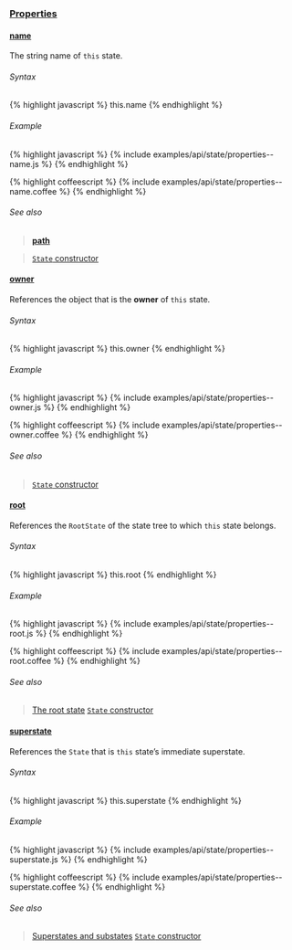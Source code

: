 ### [Properties](#state--properties)


#### [name](#state--properties--name)

The string name of `this` state.

###### Syntax

{% highlight javascript %}
this.name
{% endhighlight %}

###### Example

{% highlight javascript %}
{% include examples/api/state/properties--name.js %}
{% endhighlight %}

{% highlight coffeescript %}
{% include examples/api/state/properties--name.coffee %}
{% endhighlight %}

###### See also

> [**path**](#state--methods--path)

> [`State` constructor](/source/#state--constructor)


#### [owner](#state--properties--owner)

References the object that is the **owner** of `this` state.

###### Syntax

{% highlight javascript %}
this.owner
{% endhighlight %}

###### Example

{% highlight javascript %}
{% include examples/api/state/properties--owner.js %}
{% endhighlight %}

{% highlight coffeescript %}
{% include examples/api/state/properties--owner.coffee %}
{% endhighlight %}

###### See also

> [`State` constructor](/source/#state--constructor)


#### [root](#state--properties--root)

References the `RootState` of the state tree to which `this` state belongs.

###### Syntax

{% highlight javascript %}
this.root
{% endhighlight %}

###### Example

{% highlight javascript %}
{% include examples/api/state/properties--root.js %}
{% endhighlight %}

{% highlight coffeescript %}
{% include examples/api/state/properties--root.coffee %}
{% endhighlight %}

###### See also

> [The root state](/docs/#concepts--inheritance--the-root-state)
> [`State` constructor](/source/#state--constructor)


#### [superstate](#state--properties--superstate)

References the `State` that is `this` state’s immediate superstate.

###### Syntax

{% highlight javascript %}
this.superstate
{% endhighlight %}

###### Example

{% highlight javascript %}
{% include examples/api/state/properties--superstate.js %}
{% endhighlight %}

{% highlight coffeescript %}
{% include examples/api/state/properties--superstate.coffee %}
{% endhighlight %}

###### See also

> [Superstates and substates](/docs/#concepts--inheritance--superstates-and-substates)
> [`State` constructor](/source/#state--constructor)
